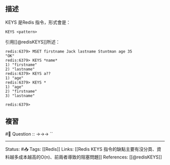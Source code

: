 

## 描述
KEYS 是Redis 指令，形式會是：
```
KEYS <pattern>
```


引用[[@redisKEYS]]所述：
```
redis:6379> MSET firstname Jack lastname Stuntman age 35
"OK"
redis:6379> KEYS *name*
1) "firstname"
2) "lastname"
redis:6379> KEYS a??
1) "age"
redis:6379> KEYS *
1) "age"
2) "firstname"
3) "lastname"

redis:6379>
```
## 複習
#🧠 Question :: ->->-> ``
<!--SR:!2022-07-08,21,250-->

---
Status: #📥 
Tags:
[[Redis]] 
Links:
[[Redis KEYS 指令的缺點主要有沒分頁、資料越多成本越高的O(n)、前兩者導致的阻塞問題]]
References:
[[@redisKEYS]]